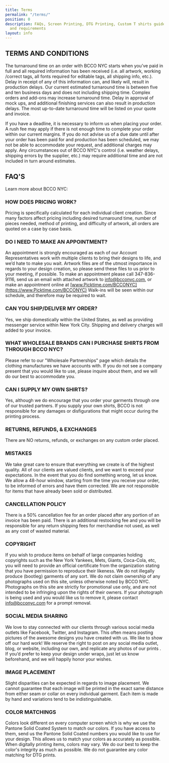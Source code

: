 ```yaml
---
title: Terms
permalink: "/terms/"
position: 0
description: FAQs, Screen Printing, DTG Printing, Custom T shirts guidelines, policies
  and requirements
layout: info
---
```


## TERMS AND CONDITIONS ##
The turnaround time on an order with BCCO NYC starts when you’ve paid in full and all required information has been received (i.e. all artwork, working /correct tags, all fonts required for editable tags, all shipping info, etc.). Delay in receipt of any of this information can, and likely will, result in production delays. Our current estimated turnaround time is between five and ten business days and does not including shipping time. Complex orders and add-ons may increase turnaround time. Delay in approval of mock ups, and additional finishing services can also result in production delays. The most up-to-date turnaround time will be listed on your quote and invoice.

If you have a deadline, it is necessary to inform us when placing your order. A rush fee may apply if there is not enough time to complete your order within our current margins. If you do not advise us of a due date until after your order has been paid for and production has been scheduled, we may not be able to accommodate your request, and additional charges may apply. Any circumstances out of BCCO NYC's control (i.e. weather delays, shipping errors by the supplier, etc.) may require additional time and are not included in turn around estimates.



## FAQ'S ##
Learn more about BCCO NYC:

### HOW DOES PRICING WORK? ###
Pricing is specifically calculated for each individual client creation. Since many factors affect pricing including desired turnaround time, number of pieces needed, method of printing, and difficulty of artwork, all orders are quoted on a case by case basis.

### DO I NEED TO MAKE AN APPOINTMENT? ###
An appointment is strongly encouraged as each of our Account Representatives work with multiple clients to bring their designs to life, and we’d hate to make you wait. Artwork files are of the utmost importance in regards to your design creation, so please send these files to us prior to your meeting, if possible. To make an appointment please call 347-836-9116, send us an email with attached artwork to info@bcconyc.com, or make an appointment online at [www.Picktime.com/BCCONYC](https://www.Picktime.com/BCCONYC) Walk-ins will be seen within our schedule, and therefore may be required to wait.

### CAN YOU SHIP/DELIVER MY ORDER? ###
Yes, we ship domestically within the United States, as well as providing messenger service within New York City. Shipping and delivery charges will added to your invoice.

### WHAT WHOLESALE BRANDS CAN I PURCHASE SHIRTS FROM THROUGH BCCO NYC? ###
Please refer to our "Wholesale Partnerships" page which details the clothing manufactures we have accounts with. If you do not see a company present that you would like to use, please inquire about them, and we will do our best to accommodate you.

### CAN I SUPPLY MY OWN SHIRTS? ###
Yes, although we do encourage that you order your garments through one of our trusted partners. If you supply your own shirts, BCCO is not responsible for any damages or disfigurations that might occur during the printing process.

### RETURNS, REFUNDS, & EXCHANGES ###
There are NO returns, refunds, or exchanges on any custom order placed.

### MISTAKES ###
We take great care to ensure that everything we create is of the highest quality. All of our clients are valued clients, and we want to exceed your expectations. In the event that you do find something wrong, let us know. We allow a 48-hour window, starting from the time you receive your order, to be informed of errors and have them corrected. We are not responsible for items that have already been sold or distributed.

### CANCELLATION POLICY ###
There is a 50% cancellation fee for an order placed after any portion of an invoice has been paid. There is an additional restocking fee and you will be responsible for any return shipping fees for merchandise not used, as well as any cost of wasted material.

### COPYRIGHT ###
If you wish to produce items on behalf of large companies holding copyrights such as the New York Yankees, Mets, Giants, Coca-Cola, etc, you will need to provide an official certificate from the organization stating that you have permission to reproduce their likeness. We do not illegally produce (bootleg) garments of any sort.
We do not claim ownership of any photographs used on this site, unless otherwise noted by BCCO NYC. Photographs on this site are strictly for promotional use only, and are not intended to be infringing upon the rights of their owners. If your photograph is being used and you would like us to remove it, please contact info@bcconyc.com for a prompt removal.

### SOCIAL MEDIA SHARING ###
We love to stay connected with our clients through various social media outlets like Facebook, Twitter, and Instagram. This often means posting pictures of the awesome designs you have created with us. We like to show off our hard work! We reserve the right to post on any social media outlet, blog, or website, including our own, and replicate any photos of our prints . If you’d prefer to keep your design under wraps, just let us know beforehand, and we will happily honor your wishes.

### IMAGE PLACEMENT ###
Slight disparities can be expected in regards to image placement. We cannot guarantee that each image will be printed in the exact same distance from either seam or collar on every individual garment. Each item is made by hand and variations tend to be indistinguishable.

### COLOR MATCHINGS ###
Colors look different on every computer screen which is why we use the Pantone Solid Coated System to match our colors. If you have access to them, send us the Pantone Solid Coated numbers you would like to use for your design. This allows us to match your colors as accurately as possible. When digitally printing items, colors may vary. We do our best to keep the color's integrity as much as possible.
We do not guarantee any color matching for DTG prints.

